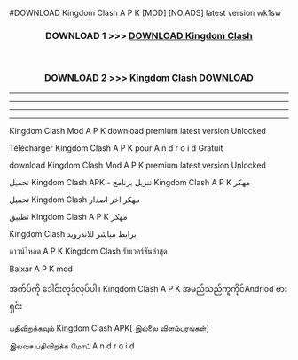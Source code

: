 #DOWNLOAD Kingdom Clash  A P K [MOD] [NO.ADS] latest version wk1sw



<div align="center">

<h3>DOWNLOAD 1 >>> <a href="https://teeasianyam.web.app?sq=Kingdom Clash ">DOWNLOAD Kingdom Clash  </a></h3><br>

<h3>DOWNLOAD 2 >>> <a href="https://teeasianyam.web.app?sq=Kingdom Clash  ">Kingdom Clash   DOWNLOAD </a></h3>

</div>


----------------------------------------------------------

----------------------------------------------------------

----------------------------------------------------------

----------------------------------------------------------


Kingdom Clash   Mod A P K download premium latest version Unlocked

Télécharger Kingdom Clash   A P K pour A n d r o i d Gratuit

download Kingdom Clash   Mod A P K premium latest version Unlocked

تحميل Kingdom Clash   APK - تنزيل برنامج Kingdom Clash   A P K مهكر

تحميل Kingdom Clash   مهكر اخر اصدار

تطبيق Kingdom Clash   A P K مهكر

Kingdom Clash   برابط مباشر للاندرويد

ดาวน์โหลด A P K Kingdom Clash   รับเวอร์ชันล่าสุด

Baixar A P K mod

အက်ပ်ကို ဒေါင်းလုဒ်လုပ်ပါ။ Kingdom Clash   A P K အမည်သည်ကူကိုင်Andriod ဗားရှင်း

பதிவிறக்கவும் Kingdom Clash   APK[ இல்லை விளம்பரங்கள்] 
 
இலவச பதிவிறக்க மோட் A n d r o i d



